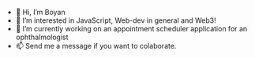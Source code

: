 - 👋 Hi, I’m Boyan
- 👀 I’m interested in JavaScript, Web-dev in general and Web3!
- 🌱 I’m currently working on an appointment scheduler application for an ophthalmologist
- 📫 Send me a message if you want to colaborate.

<!---
Bobata-constantlyafk/Bobata-constantlyafk is a ✨ special ✨ repository because its `README.md` (this file) appears on your GitHub profile.
You can click the Preview link to take a look at your changes.
--->
